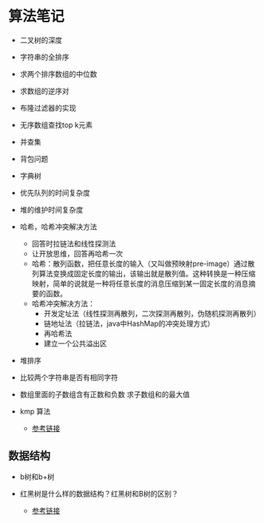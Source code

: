 # 算法笔记

* 二叉树的深度
* 字符串的全排序
* 求两个排序数组的中位数
* 求数组的逆序对
* 布隆过滤器的实现
* 无序数组查找top k元素
* 并查集
* 背包问题
* 字典树
* 优先队列的时间复杂度
* 堆的维护时间复杂度
* 哈希，哈希冲突解决方法
  * 回答时拉链法和线性探测法
  * 让开放思维，回答再哈希一次
  * 哈希：散列函数，把任意长度的输入（又叫做预映射pre-image）通过散列算法变换成固定长度的输出，该输出就是散列值。这种转换是一种压缩映射，简单的说就是一种将任意长度的消息压缩到某一固定长度的消息摘要的函数。
  * 哈希冲突解决方法：
    * 开发定址法（线性探测再散列，二次探测再散列，伪随机探测再散列）
    * 链地址法（拉链法，java中HashMap的冲突处理方式）
    * 再哈希法
    * 建立一个公共溢出区

* 堆排序
* 比较两个字符串是否有相同字符
* 数组里面的子数组含有正数和负数 求子数组和的最大值
* kmp 算法
  * [参考链接](https://www.cnblogs.com/yjiyjige/p/3263858.html)

## 数据结构

* b树和b+树

* 红黑树是什么样的数据结构？红黑树和B树的区别？
  * [参考链接](https://www.ibm.com/developerworks/cn/java/j-lo-tree/index.html?ca=drs-)